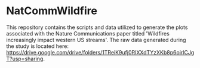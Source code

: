 # NatCommWildfire
This repository contains the scripts and data utilized to generate the plots associated with the Nature Communications paper titled 'Wildfires increasingly impact western US streams'. The raw data generated during the study is located here: https://drive.google.com/drive/folders/1TReiK9ufj0RIXXdTYzXKb8p6oirlCJgT?usp=sharing. 
